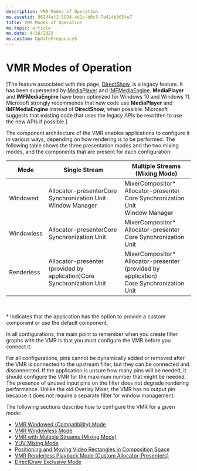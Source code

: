 ```yaml
---
description: VMR Modes of Operation
ms.assetid: 98244af1-5934-4d1c-b9c3-7a414b065fe7
title: VMR Modes of Operation
ms.topic: article
ms.date: 4/26/2023
ms.custom: UpdateFrequency5
---
```


# VMR Modes of Operation

\[The feature associated with this page, [DirectShow](/windows/win32/directshow/directshow), is a legacy feature. It has been superseded by [MediaPlayer](/uwp/api/Windows.Media.Playback.MediaPlayer) and [IMFMediaEngine](/windows/win32/api/mfmediaengine/nn-mfmediaengine-imfmediaengine). **MediaPlayer** and **IMFMediaEngine** have been optimized for Windows 10 and Windows 11. Microsoft strongly recommends that new code use **MediaPlayer** and **IMFMediaEngine** instead of **DirectShow**, when possible. Microsoft suggests that existing code that uses the legacy APIs be rewritten to use the new APIs if possible.\]

The component architecture of the VMR enables applications to configure it in various ways, depending on how rendering is to be performed. The following table shows the three presentation modes and the two mixing modes, and the components that are present for each configuration.



| Mode       | Single Stream                                                                     | Multiple Streams (Mixing Mode)                                                                                             |
|------------|-----------------------------------------------------------------------------------|----------------------------------------------------------------------------------------------------------------------------|
| Windowed   | Allocator-presenterCore Synchronization Unit<br/> Window Manager<br/> | MixerCompositor\*<br/> Allocator-presenter<br/> Core Synchronization Unit<br/> Window Manager<br/> |
| Windowless | Allocator-presenterCore Synchronization Unit<br/>                           | MixerCompositor\*<br/> Allocator-presenter<br/> Core Synchronization Unit<br/>                           |
| Renderless | Allocator-presenter (provided by application)Core Synchronization Unit<br/> | MixerCompositor\*<br/> Allocator-presenter (provided by application)<br/> Core Synchronization Unit<br/> |



 

\* Indicates that the application has the option to provide a custom component or use the default component.

In all configurations, the main point to remember when you create filter graphs with the VMR is that you must configure the VMR before you connect it.

For all configurations, pins cannot be dynamically added or removed after the VMR is connected to the upstream filter, but they can be connected and disconnected. If the application is unsure how many pins will be needed, it should configure the VMR for the maximum number that might be needed. The presence of unused input pins on the filter does not degrade rendering performance. Unlike the old Overlay Mixer, the VMR has no output pin because it does not require a separate filter for window management.

The following sections describe how to configure the VMR for a given mode:

-   [VMR Windowed (Compatibility) Mode](vmr-windowed--compatibility--mode.md)
-   [VMR Windowless Mode](vmr-windowless-mode.md)
-   [VMR with Multiple Streams (Mixing Mode)](vmr-with-multiple-streams--mixing-mode.md)
-   [YUV Mixing Mode](yuv-mixing-mode.md)
-   [Positioning and Moving Video Rectangles in Composition Space](positioning-and-moving-video-rectangles-in-composition-space.md)
-   [VMR Renderless Playback Mode (Custom Allocator-Presenters)](vmr-renderless-playback-mode--custom-allocator-presenters.md)
-   [DirectDraw Exclusive Mode](directdraw-exclusive-mode.md)

 

 




